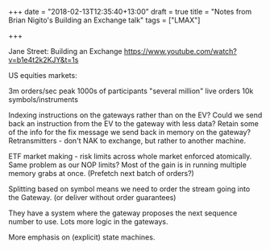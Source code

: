+++
date = "2018-02-13T12:35:40+13:00"
draft = true
title = "Notes from Brian Nigito's Building an Exchange talk"
tags = ["LMAX"]

+++

Jane Street: Building an Exchange
https://www.youtube.com/watch?v=b1e4t2k2KJY&t=1s

US equities markets:

3m orders/sec peak
1000s of participants
"several million" live orders
10k symbols/instruments

Indexing instructions on the gateways rather than on the EV?
Could we send back an instruction from the EV to the gateway with less data? 
Retain some of the info for the fix message we send back in memory on the gateway?
Retransmitters - don't NAK to exchange, but rather to another machine.

ETF market making - risk limits across whole market enforced atomically. Same problem as our NOP limits?
Most of the gain is in running multiple memory grabs at once. (Prefetch next batch of orders?)

Splitting based on symbol means we need to order the stream going into the Gateway. (or deliver without order guarantees)

They have a system where the gateway proposes the next sequence number to use. Lots more logic in the gateways.

More emphasis on (explicit) state machines.